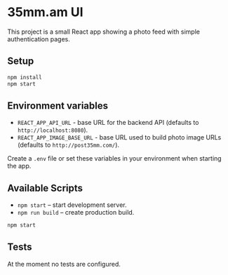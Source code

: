 # 35mm.am UI

This project is a small React app showing a photo feed with simple authentication pages.

## Setup

```bash
npm install
npm start
```

## Environment variables

- `REACT_APP_API_URL` - base URL for the backend API (defaults to `http://localhost:8080`).
- `REACT_APP_IMAGE_BASE_URL` - base URL used to build photo image URLs (defaults to `http://post35mm.com/`).

Create a `.env` file or set these variables in your environment when starting the app.

## Available Scripts

- `npm start` – start development server.
- `npm run build` – create production build.

```bash
npm start
```

## Tests

At the moment no tests are configured.
